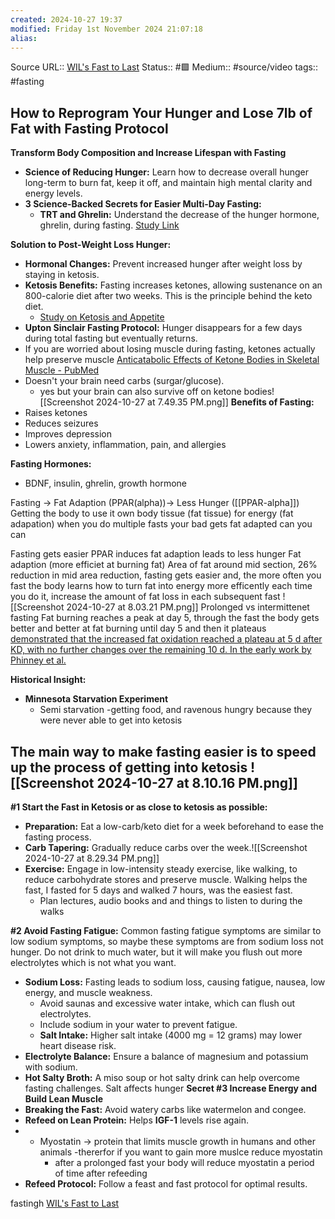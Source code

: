 ```yaml
---
created: 2024-10-27 19:37 
modified: Friday 1st November 2024 21:07:18
alias: 
---
```


Source URL:: [WIL's Fast to Last](https://www.skool.com/joseph-e-what-ive-learned-3051/about)
Status:: #🟩 
Medium:: #source/video
tags:: #fasting
## How to Reprogram Your Hunger and Lose 7lb of Fat with Fasting Protocol

**Transform Body Composition and Increase Lifespan with Fasting**

- **Science of Reducing Hunger:** Learn how to decrease overall hunger long-term to burn fat, keep it off, and maintain high mental clarity and energy levels.
- **3 Science-Backed Secrets for Easier Multi-Day Fasting:**
  - **TRT and Ghrelin:** Understand the decrease of the hunger hormone, ghrelin, during fasting. [Study Link](https://pubmed.ncbi.nlm.nih.gov/15522942/)

**Solution to Post-Weight Loss Hunger:**

- **Hormonal Changes:** Prevent increased hunger after weight loss by staying in ketosis.
- **Ketosis Benefits:** Fasting increases ketones, allowing sustenance on an 800-calorie diet after two weeks. This is the principle behind the keto diet.
  - [Study on Ketosis and Appetite](https://pubmed.ncbi.nlm.nih.gov/23632752/)
- **Upton Sinclair Fasting Protocol:** Hunger disappears for a few days during total fasting but eventually returns.
- If you are worried about losing muscle during fasting, ketones actually help preserve muscle
[Anticatabolic Effects of Ketone Bodies in Skeletal Muscle - PubMed](https://pubmed.ncbi.nlm.nih.gov/30712977/)
- Doesn't your brain need carbs (surgar/glucose).
	- yes but your brain can also survive off on ketone bodies![[Screenshot 2024-10-27 at 7.49.35 PM.png]]
**Benefits of Fasting:**
- Raises ketones
- Reduces seizures
- Improves depression
- Lowers anxiety, inflammation, pain, and allergies


**Fasting Hormones:**
- BDNF, insulin, ghrelin, growth hormone


Fasting -> Fat Adaption (PPAR(alpha))-> Less Hunger ([[PPAR-alpha]])
Getting the body to use it own body tissue (fat tissue) for energy (fat adapation)
	when you do multiple fasts your bad gets fat adapted can you can 

Fasting gets easier
PPAR induces fat adaption leads to less hunger
Fat adaption (more efficiet at burning fat)
Area of fat around mid section, 26% reduction in mid area reduction, fasting gets easier and, the more often you fast the body learns how to turn fat into energy more efficently each time you do it, increase the amount of fat loss in each subsequent fast ![[Screenshot 2024-10-27 at 8.03.21 PM.png]]
Prolonged vs intermittenet fasting 
Fat burning reaches a peak at day 5, through the fast the body gets better and better at fat burning until day 5 and then it plateaus 
[demonstrated that the increased fat oxidation reached a plateau at 5 d after KD, with no further changes over the remaining 10 d. In the early work by Phinney et al.](https://www.sciencedirect.com/science/article/pii/S0002916522012217#bib18)

**Historical Insight:**
- **Minnesota Starvation Experiment**
	- Semi starvation -getting food, and ravenous hungry because they were never able to get into ketosis 

The main way to make fasting easier is to speed up the process of getting into ketosis
![[Screenshot 2024-10-27 at 8.10.16 PM.png]]
---

**#1 Start the Fast in Ketosis or as close to ketosis as possible:**
- **Preparation:** Eat a low-carb/keto diet for a week beforehand to ease the fasting process.
- **Carb Tapering:** Gradually reduce carbs over the week.![[Screenshot 2024-10-27 at 8.29.34 PM.png]]
- **Exercise:** Engage in low-intensity steady exercise, like walking, to reduce carbohydrate stores and preserve muscle. Walking helps the fast, I fasted for 5 days and walked 7 hours, was the easiest fast.
	- Plan lectures, audio books and and things to listen to during the walks

**#2 Avoid Fasting Fatigue:**
Common fasting fatigue symptoms are similar to low sodium symptoms, so maybe these symptoms are from sodium loss not hunger. Do not drink to much water, but it will make you flush out more electrolytes which is not what you want.
- **Sodium Loss:** Fasting leads to sodium loss, causing fatigue, nausea, low energy, and muscle weakness.
  - Avoid saunas and excessive water intake, which can flush out electrolytes.
  - Include sodium in your water to prevent fatigue.
  - **Salt Intake:** Higher salt intake (4000 mg = 12 grams) may lower heart disease risk.
- **Electrolyte Balance:** Ensure a balance of magnesium and potassium with sodium.
- **Hot Salty Broth:** A miso soup or hot salty drink can help overcome fasting challenges.
Salt affects hunger
**Secret #3  Increase Energy and Build Lean Muscle**
- **Breaking the Fast:** Avoid watery carbs like watermelon and congee.
- **Refeed on Lean Protein:** Helps **IGF-1** levels rise again.
- - Myostatin -> protein that limits muscle growth in humans and other animals
	-thererfor if you want to gain more muslce reduce myostatin
	- after a prolonged fast your body will reduce myostatin a period of time after refeeding
- **Refeed Protocol:** Follow a feast and fast protocol for optimal results.

fastingh
[WIL's Fast to Last](https://www.skool.com/joseph-e-what-ive-learned-3051/about)